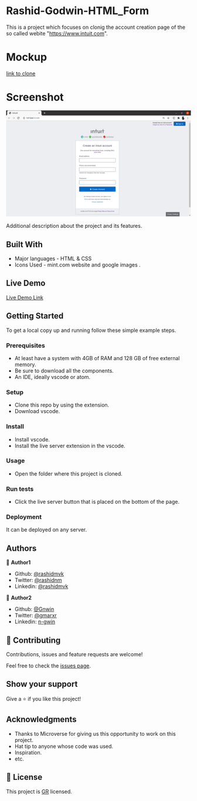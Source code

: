 # Rashid-Godwin-HTML_Form

This is a project which focuses on clonig the account creation page of the so called webite "https://www.intuit.com".

# Mockup
[link to clone](https://accounts.intuit.com/signup.html?offering_id=Intuit.ifs.mint&namespace_id=50000026&redirect_url=https%3A%2F%2Fmint.intuit.com%2Foverview.event%3Ftask%3DS)

# Screenshot
![screenshot](./assets/screenshot/intuitPage.png)

Additional description about the project and its features.

## Built With

- Major languages - HTML & CSS
- Icons Used - mint.com website and google images . 

## Live Demo

[Live Demo Link](#)


## Getting Started

To get a local copy up and running follow these simple example steps.

### Prerequisites

- At least have a system with 4GB of RAM and 128 GB of free external memory.
- Be sure to download all the components.
- An IDE, ideally vscode or atom.

### Setup

- Clone this repo by using the extension.
- Download vscode.

### Install

- Install vscode.
- Install the live server extension in the vscode.

### Usage

- Open the folder where this project is cloned.

### Run tests

- Click the live server button that is placed on the bottom of the page.

### Deployment

It can be deployed on any server.

## Authors

👤 **Author1**

- Github: [@rashidmvk](https://github.com/rashidmvk)
- Twitter: [@rashidnm](https://twitter.com/rashidnm)
- Linkedin: [@rashidmvk](https://linkedin.com/in/rashidmvk)

👤 **Author2**

- Github: [@Gnwin](https://github.com/Gnwin)
- Twitter: [@gmarxr](https://twitter.com/gmarxr)
- Linkedin: [n-gwin](https://linkedin.com/in/n-gwin)

## 🤝 Contributing

Contributions, issues and feature requests are welcome!

Feel free to check the [issues page](https://github.com/rashidmvk/Rashid-Godwin-HTML_Form).

## Show your support

Give a ⭐️ if you like this project!

## Acknowledgments

- Thanks to Microverse for giving us this opportunity to work on this project.
- Hat tip to anyone whose code was used.
- Inspiration.
- etc.

## 📝 License

This project is [GR](lic.url) licensed.
